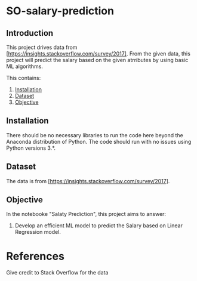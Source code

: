 # SO-salary-prediction

## Introduction
This project drives data from [https://insights.stackoverflow.com/survey/2017]. From the given data, this project will predict the salary based on the given atrributes by using basic ML algorithms.

This contains:

1. [Installation](#installation)
2. [Dataset](#dataset)
3. [Objective](#Objective)


## Installation <a name="installation"></a>
There should be no necessary libraries to run the code here beyond the Anaconda distribution of Python. The code should run with no issues using Python versions 3.*.

## Dataset <a name="dataset"></a>
The data is from [https://insights.stackoverflow.com/survey/2017]. 

## Objective <a name="objective"></a>
In the notebooke "Salaty Prediction", this project aims to answer:
1. Develop an efficient ML model to predict the Salary based on Linear Regression model.

# References
Give credit to Stack Overflow for the data
